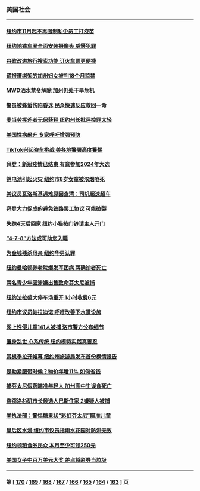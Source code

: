 ### 美国社会
---
#### [纽约市11月起不再强制私企员工打疫苗](../../pages/ncid1078160/n13829424.md) 
#### [纽约地铁车厢全面安装摄像头  威慑犯罪](../../pages/ncid1078160/n13829436.md) 
#### [谷歌改进旅行搜索功能 订火车票更便捷](../../pages/ncid1078160/n13829283.md) 
#### [谎报遭绑架的加州妇女被判18个月监禁](../../pages/ncid1078160/n13829276.md) 
#### [MWD洒水禁令解除 加州仍处干旱危机](../../pages/ncid1078160/n13829256.md) 
#### [警员被蜂蜇伤陷昏迷 民众快速反应救回一命](../../pages/ncid1078160/n13828763.md) 
#### [麦当劳挥斧者无保获释 纽约州长批评控罪太轻](../../pages/ncid1078160/n13828676.md) 
#### [美国性病飙升 专家呼吁增强预防](../../pages/ncid1078160/n13828723.md) 
#### [TikTok兴起盗车挑战 美各地警署高度警惕](../../pages/ncid1078160/n13828620.md) 
#### [拜登：新冠疫情已结束 有意参加2024年大选](../../pages/ncid1078160/n13828206.md) 
#### [锂电池引起火灾 纽约市8岁女童被浓烟呛死](../../pages/ncid1078160/n13828027.md) 
#### [美议员瓦洛斯基遇难原因查清：司机超速超车](../../pages/ncid1078160/n13827763.md) 
#### [拜登大力促成的避免铁路罢工协议 可能破裂](../../pages/ncid1078160/n13827703.md) 
#### [失踪4天后回家 纽约小猫按门铃请主人开门](../../pages/ncid1078160/n13827418.md) 
#### [“4-7-8”方法或可助您入睡](../../pages/ncid1078160/n13827345.md) 
#### [为金钱残杀母亲 纽约华男认罪](../../pages/ncid1078160/n13827031.md) 
#### [纽约曼哈顿养老院爆发军团病 两确诊者死亡](../../pages/ncid1078160/n13827015.md) 
#### [两名青少年因涉嫌出售致命芬太尼被捕](../../pages/ncid1078160/n13826884.md) 
#### [纽约法拉盛大停车场重开 1小时收费6元](../../pages/ncid1078160/n13826993.md) 
#### [纽约市议员帕拉迪诺 呼吁改善下水道设施](../../pages/ncid1078160/n13826991.md) 
#### [网上性侵儿童141人被捕 洛市警方公布细节](../../pages/ncid1078160/n13826838.md) 
#### [置身乱世 心系传统 纽约模特实践真善忍](../../pages/ncid1078160/n13826624.md) 
#### [赏枫季拉开帷幕 纽约州旅游局发布首份枫情报告](../../pages/ncid1078160/n13826235.md) 
#### [是勒紧腰带时候？物价年增11% 如何省钱](../../pages/ncid1078160/n13826061.md) 
#### [掺芬太尼假药瞄准年轻人 加州高中生误食死亡](../../pages/ncid1078160/n13825991.md) 
#### [盗窃洛杉矶市长候选人巴斯住家 2嫌疑人被捕](../../pages/ncid1078160/n13825967.md) 
#### [美执法部：警惕糖果状“彩虹芬太尼”瞄准儿童](../../pages/ncid1078160/n13825530.md) 
#### [皇后区水浸 纽约市议员指雨水花园对防洪无效](../../pages/ncid1078160/n13825407.md) 
#### [纽约领粮食券民众 本月至少可领250元](../../pages/ncid1078160/n13825386.md) 
#### [美国女子中百万美元大奖 差点将彩券当垃圾](../../pages/ncid1078160/n13825337.md) 

---
#### 第 [ [170](./170.md) / [169](./169.md) / [168](./168.md) / [167](./167.md) / [166](./166.md) / [165](./165.md) / [164](./164.md) / [163](./163.md) ] 页
